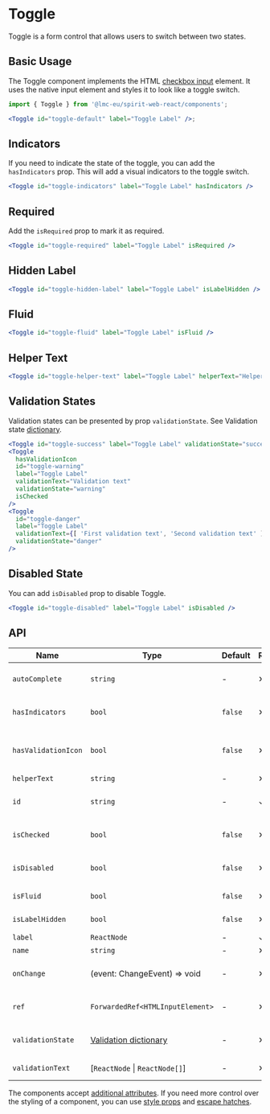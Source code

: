 # Toggle

Toggle is a form control that allows users to switch between two states.

## Basic Usage

The Toggle component implements the HTML [checkbox input][mdn-checkbox] element. It uses
the native input element and styles it to look like a toggle switch.

```jsx
import { Toggle } from '@lmc-eu/spirit-web-react/components';

<Toggle id="toggle-default" label="Toggle Label" />;
```

## Indicators

If you need to indicate the state of the toggle, you can add the `hasIndicators` prop. This will add a visual indicators to the toggle switch.

```jsx
<Toggle id="toggle-indicators" label="Toggle Label" hasIndicators />
```

## Required

Add the `isRequired` prop to mark it as required.

```jsx
<Toggle id="toggle-required" label="Toggle Label" isRequired />
```

## Hidden Label

```jsx
<Toggle id="toggle-hidden-label" label="Toggle Label" isLabelHidden />
```

## Fluid

```jsx
<Toggle id="toggle-fluid" label="Toggle Label" isFluid />
```

## Helper Text

```jsx
<Toggle id="toggle-helper-text" label="Toggle Label" helperText="Helper text" />
```

## Validation States

Validation states can be presented by prop `validationState`. See Validation state [dictionary][dictionary-validation].

```jsx
<Toggle id="toggle-success" label="Toggle Label" validationState="success" />
<Toggle
  hasValidationIcon
  id="toggle-warning"
  label="Toggle Label"
  validationText="Validation text"
  validationState="warning"
  isChecked
/>
<Toggle
  id="toggle-danger"
  label="Toggle Label"
  validationText={[ 'First validation text', 'Second validation text' ]}
  validationState="danger"
/>
```

## Disabled State

You can add `isDisabled` prop to disable Toggle.

```jsx
<Toggle id="toggle-disabled" label="Toggle Label" isDisabled />
```

## API

| Name                | Type                                           | Default | Required | Description                                          |
| ------------------- | ---------------------------------------------- | ------- | -------- | ---------------------------------------------------- |
| `autoComplete`      | `string`                                       | -       | ✕        | [Automated assistance in filling][autocomplete-attr] |
| `hasIndicators`     | `bool`                                         | `false` | ✕        | Whether has visual indicators                        |
| `hasValidationIcon` | `bool`                                         | `false` | ✕        | Whether to show validation icon                      |
| `helperText`        | `string`                                       | -       | ✕        | Helper text                                          |
| `id`                | `string`                                       | -       | ✓        | Input and label identification                       |
| `isChecked`         | `bool`                                         | `false` | ✕        | Whether is toggle checked                            |
| `isDisabled`        | `bool`                                         | `false` | ✕        | Whether is toggle disabled                           |
| `isFluid`           | `bool`                                         | `false` | ✕        | Whether is toggle fluid                              |
| `isLabelHidden`     | `bool`                                         | `false` | ✕        | Whether is label hidden                              |
| `label`             | `ReactNode`                                    | -       | ✓        | Label text                                           |
| `name`              | `string`                                       | -       | ✕        | Input name                                           |
| `onChange`          | (event: ChangeEvent<HTMLInputElement>) => void | -       | ✕        | Change event handler                                 |
| `ref`               | `ForwardedRef<HTMLInputElement>`               | -       | ✕        | Input element reference                              |
| `validationState`   | [Validation dictionary][dictionary-validation] | -       | ✕        | Type of validation state                             |
| `validationText`    | \[`ReactNode` \| `ReactNode[]`]                | -       | ✕        | Validation text                                      |

The components accept [additional attributes][readme-additional-attributes].
If you need more control over the styling of a component, you can use [style props][readme-style-props]
and [escape hatches][readme-escape-hatches].

[autocomplete-attr]: https://developer.mozilla.org/en-US/docs/Web/HTML/Attributes/autocomplete
[dictionary-validation]: https://github.com/lmc-eu/spirit-design-system/blob/main/docs/DICTIONARIES.md#validation
[mdn-checkbox]: https://developer.mozilla.org/en-US/docs/Web/HTML/Element/input/checkbox
[readme-additional-attributes]: https://github.com/lmc-eu/spirit-design-system/blob/main/packages/web-react/README.md#additional-attributes
[readme-escape-hatches]: https://github.com/lmc-eu/spirit-design-system/blob/main/packages/web-react/README.md#escape-hatches
[readme-style-props]: https://github.com/lmc-eu/spirit-design-system/blob/main/packages/web-react/README.md#style-props
